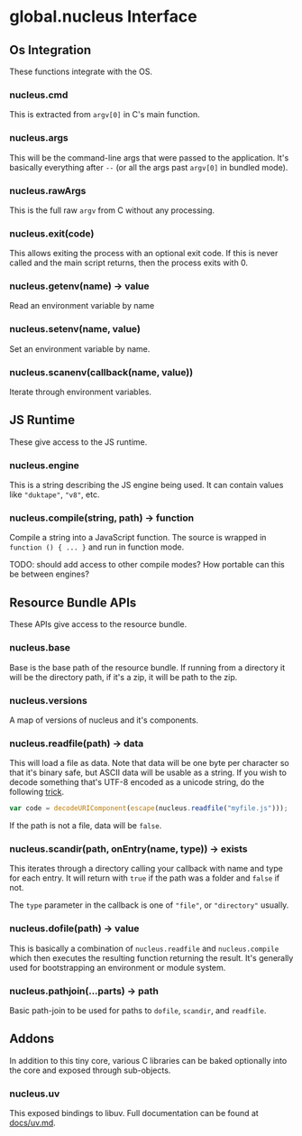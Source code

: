 # global.nucleus Interface

## Os Integration

These functions integrate with the OS.

### nucleus.cmd

This is extracted from `argv[0]` in C's main function.

### nucleus.args

This will be the command-line args that were passed to the application.  It's
basically everything after `--` (or all the args past `argv[0]` in bundled
mode).

### nucleus.rawArgs

This is the full raw `argv` from C without any processing.

### nucleus.exit(code)

This allows exiting the process with an optional exit code.  If this is never
called and the main script returns, then the process exits with 0.

### nucleus.getenv(name) -> value

Read an environment variable by name

### nucleus.setenv(name, value)

Set an environment variable by name.

### nucleus.scanenv(callback(name, value))

Iterate through environment variables.

## JS Runtime

These give access to the JS runtime.

### nucleus.engine

This is a string describing the JS engine being used.  It can contain values
like `"duktape"`, `"v8"`, etc.

### nucleus.compile(string, path) -> function

Compile a string into a JavaScript function.  The source is wrapped in `function () { ... }`
and run in function mode.

TODO: should add access to other compile modes?  How portable can this be
between engines?

## Resource Bundle APIs

These APIs give access to the resource bundle.

### nucleus.base

Base is the base path of the resource bundle.  If running from a directory it
will be the directory path, if it's a zip, it will be path to the zip.

### nucleus.versions

A map of versions of nucleus and it's components.

### nucleus.readfile(path) -> data

This will load a file as data.  Note that data will be one byte per character so
that it's binary safe, but ASCII data will be usable as a string.  If you wish
to decode something that's UTF-8 encoded as a unicode string, do the following
[trick](http://ecmanaut.blogspot.com/2006/07/encoding-decoding-utf8-in-javascript.html).

```js
var code = decodeURIComponent(escape(nucleus.readfile("myfile.js")));
```

If the path is not a file, data will be `false`.

### nucleus.scandir(path, onEntry(name, type)) -> exists

This iterates through a directory calling your callback with name and type for
each entry.  It will return with `true` if the path was a folder and `false` if
not.

The `type` parameter in the callback is one of `"file"`, or `"directory"`
usually.

### nucleus.dofile(path) -> value

This is basically a combination of `nucleus.readfile` and `nucleus.compile`
which then executes the resulting function returning the result.  It's generally
used for bootstrapping an environment or module system.

### nucleus.pathjoin(...parts) -> path

Basic path-join to be used for paths to `dofile`, `scandir`, and `readfile`.

## Addons

In addition to this tiny core, various C libraries can be baked optionally into
the core and exposed through sub-objects.

### nucleus.uv

This exposed bindings to libuv. Full documentation can be found at
[docs/uv.md](./uv.md).
